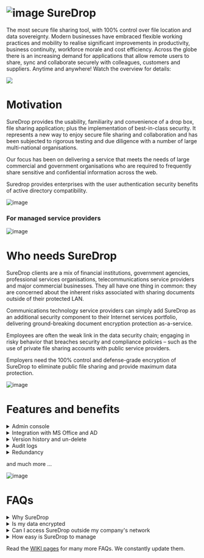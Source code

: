 # ![image](https://s3-ap-southeast-2.amazonaws.com/suredrop-downloads/SureDropLogo50x50.png)  SureDrop 
The most secure file sharing tool, with 100% control over file location and data sovereignty. Modern businesses have embraced flexible working practices and mobility to realise significant improvements in productivity, business continuity, workforce morale and cost efficiency. Across the globe there is an increasing demand for applications that allow remote users to share, sync and collaborate securely with colleagues, customers and suppliers. Anytime and anywhere! Watch the overview for details:

<a href="https://youtu.be/MQYQ9lCl608" target="_blank"><img src="https://img.youtube.com/vi/MQYQ9lCl608/maxresdefault.jpg"></a>

# Motivation
SureDrop provides the usability, familiarity and convenience of a drop box, file sharing application; plus the implementation of best-in-class security. It represents a new way to enjoy secure file sharing and collaboration and has been subjected to rigorous testing and due diligence with a number of large multi-national organisations.

Our focus has been on delivering a service that meets the needs of large commercial and government organisations who are required to frequently share sensitive and confidential information across the web.

Suredrop provides enterprises with the user authentication security benefits of active directory compatibility.

![image](https://user-images.githubusercontent.com/44823602/50858628-05f6a700-13e5-11e9-8dbc-f49e70f85172.png)

### For managed service providers
![image](https://user-images.githubusercontent.com/44823602/50859797-73580700-13e8-11e9-9a3b-6c94ad4d3028.png)

# Who needs SureDrop
SureDrop clients are a mix of financial institutions, government agencies, professional services organisations, telecommunications service providers and major commercial businesses. They all have one thing in common: they are concerned about the inherent risks associated with sharing documents outside of their protected LAN. 

Communications technology service providers can simply add SureDrop as an additional security component to their Internet services portfolio, delivering ground-breaking document encryption protection as-a-service. 

Employees are often the weak link in the data security chain; engaging in risky behavior that breaches security and compliance policies – such as the use of private file sharing accounts with public service providers. 

Employers need the 100% control and defense-grade encryption of SureDrop to eliminate public file sharing and provide maximum data protection.

![image](https://user-images.githubusercontent.com/44823602/50860798-f1b5a880-13ea-11e9-9ae0-1c11d4b494f2.png)

# Features and benefits
<details>
    <summary>Admin console</summary>
    <p>The SureDrop administrator’s console allows you to centrally manage users, groups and functionality throughout your business. If a user has a laptop stolen, you may delete the files remotely. Managing users couldn’t be easier. Automatically provision new users when they join your organisation and automatically deactivate them when they leave.</p>
</details>
<details>
    <summary>Integration with MS Office and AD</summary>
    <p>Our Active Directory sync feature makes it easy to manage users with your existing tools. Need to share files with users external to the organisation? No problem, use X.509 certificates to authenticate them.</p>
</details>
<details>
    <summary>Version history and un-delete</summary>
    <p>Store as many previous versions as your business needs, with the ability to retrieve deleted files. Retrieve any version of any document, edited by any user. We include an intelligent conflict management process, so that you will never lose any changes, ever.</p>
</details>
<details>
    <summary>Audit logs</summary>
    <p>SureDrop provides a full audit history of all changes, which is signed by SureDrop to verify their authenticity. Every file change is logged and recorded so you know who edited what document when.</p>
</details>
<details>
    <summary>Redundancy</summary>
    <p>SureDrop has a fully redundant storage infrastructure that can be configured to keep up to 10 copies of every file. Files can be stored remotely in different locations as back-ups or simply for caching purposes, it's up to you how many servers you install and manage. Whatever configuration you choose, SureDrop is disaster recovery (DR) compliant, straight out of the box.</p>
</details>

and much more ...

![image](https://user-images.githubusercontent.com/44823602/50858966-1fe4b980-13e6-11e9-8185-4e83bb9c7e33.png)

# FAQs
<details>
    <summary>Why SureDrop</summary>
    <p>Suredrop provides high performance secure file sharing. It is designed for organisations that take security seriously. When searching for a file sync and share collaboration tool, organisations require much more than an elegant, flexible tool. Data security is an essential criterion when considering any Cloud-based Service. For more details checkout https://www.sure-drop.com/why_suredrop.pdf</p>
</details>
<details>
    <summary>Is my data encrypted</summary>
    <p>SureDrop files are always stored in encrypted, compressed file segments. You also have the option of High Security Groups; these offer client side encryption where decryption keys are stored only on your device, so even if someone accessed your server, your files are safe.</p>
</details>
<details>
    <summary>Can I access SureDrop outside my company's network</summary>
    <p>SureDrop is configured such that you can get secure access anywhere you have an internet connection.</p>
</details>
<details>
    <summary>How easy is SureDrop to manage</summary>
    <p>SureDrop is broken down into a number of easy to manage components that can be installed on any arrangement of servers. We support scaling under load and remote updates are designed to make administration quick and easy. Once you install the SureDrop clients once, they never have to be manually updated again.
    </p>
</details>

Read the [WIKI pages](https://github.com/Senetas/SureDrop/wiki) for many more FAQs. We constantly update them.